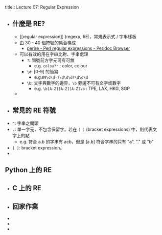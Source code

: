 title:: Lecture 07: Regular Expression

- ## 什麼是 RE?
	- [[regular expression]] (regexp, RE)，常規表示式 / 字串樣板
	- 由 30 - 40 個符號的集合構成
		- [perlre - Perl regular expressions - Perldoc Browser](https://perldoc.perl.org/perlre)
	- 可以有效的用在字串比對、字串處理
		- `?`: 問號前方字元可有可無
			- e.g. `colou?r` : color, colour
		- `\d`: [0-9] 的簡寫
			- e.g.`09\d\d-?\d\d\d?\d\d\d`
		- `\b`: 文字與數字的邊界，`\b` 旁邊不可有文字或數字
			- e.g. `\b[A-Z][A-Z][A-Z]\b` : TPE, LAX, HKG, SGP
	-
- ## 常見的 RE 符號
- `^`: 字串之開頭
- `.`: 單一字元，不包含保留字。若在 `[ ]` (bracket expressions) 中，則代表文字上的點
	- e.g. 符合 a.b 的字串有 acb，但是 [a.b] 符合字串的只有 "a", "." 或 "b"
- `[ ]`: bracket expression。
-
## Python 上的 RE
- ## C 上的 RE
- ## 回家作業
-
-
-
